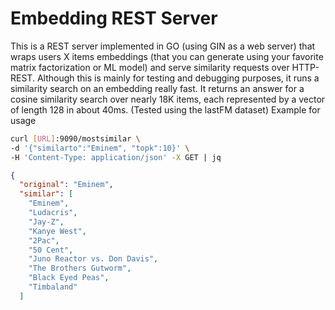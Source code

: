 # Embedding REST Server

This is a REST server implemented in GO (using GIN as a web server) that wraps users X items embeddings (that you can generate using your favorite matrix factorization or ML model) and serve similarity requests over HTTP-REST.
Although this is mainly for testing and debugging purposes, it runs a similarity search on an embedding really fast.
It returns an answer for a cosine similarity search over nearly 18K items, each represented by a vector of length 128 in about 40ms.
(Tested using the lastFM dataset)
Example for usage
```bash
curl [URL]:9090/mostsimilar \
-d '{"similarto":"Eminem", "topk":10}' \
-H 'Content-Type: application/json' -X GET | jq

```

```json
{
  "original": "Eminem",
  "similar": [
    "Eminem",
    "Ludacris",
    "Jay-Z",
    "Kanye West",
    "2Pac",
    "50 Cent",
    "Juno Reactor vs. Don Davis",
    "The Brothers Gutworm",
    "Black Eyed Peas",
    "Timbaland"
  ]

```

